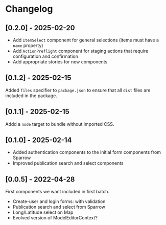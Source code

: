 # Changelog

## [0.2.0] - 2025-02-20

- Add `ItemSelect` component for general selections (items must have a `name`
  property)
- Add `ActionPreflight` component for staging actions that require configuration
  and confirmation
- Add appropriate stories for new components

## [0.1.2] - 2025-02-15

Added `files` specifier to `package.json` to ensure that all `dist` files are
included in the package.

## [0.1.1] - 2025-02-15

Addd a `node` target to bundle without imported CSS.

## [0.1.0] - 2025-02-14

- Added authentication components to the initial form components from Sparrow
- Improved publication search and select components

## [0.0.5] - 2022-04-28

First components we want included in first batch.

- Create-user and login forms: with validation
- Publication search and select from Sparrow
- Long/Latitude select on Map
- Evolved version of ModelEditorContext?
